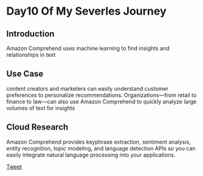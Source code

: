 # Day10 Of My Severles Journey

## Introduction
Amazon Comprehend uses machine learning to find insights and relationships in text

## Use Case
content creators and marketers can easily understand customer preferences to personalize recommendations. Organizations—from retail to finance to law—can also use Amazon Comprehend to quickly analyze large volumes of text for insights

## Cloud Research
Amazon Comprehend provides keyphrase extraction, sentiment analysis, entity recognition, topic modeling, and language detection APIs so you can easily integrate natural language processing into your applications.


[Tweet](https://twitter.com/martynzYoung/status/1297598061456359424)